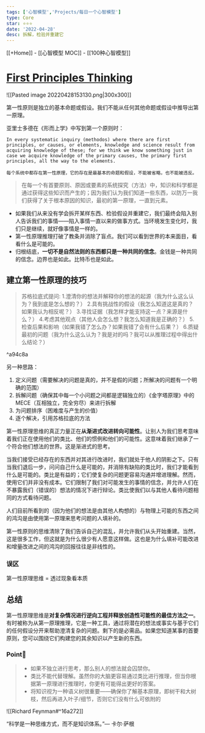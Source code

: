 ```yaml
---
tags: ['心智模型','Projects/每日一个心智模型']
type: Core
star: ⭐⭐⭐
date: '2022-04-28'
desc: 拆解，检验并重建它
---
```

[[+Home]] - [[心智模型 MOC]] - [[100种心智模型]]


# [First Principles Thinking](<[第一性原理](https://fs.blog/2018/04/first-principles/)>)

![[Pasted image 20220428153130.png|300x300]]




第一性原则是独立的基本命题或假设。我们不能从任何其他命题或假设中推导出第一原理。

亚里士多德在《形而上学》中写到第一个原则时：
```ad-note
In every systematic inquiry (methodos) where there are first principles, or causes, or elements, knowledge and science result from acquiring knowledge of these; for we think we know something just in case we acquire knowledge of the primary causes, the primary first principles, all the way to the elements.

每个系统中都存在第一性原理，它的存在是最基本的命题和假设，不能被省略，也不能被违反。
```

>在每一个有首要原则、原因或要素的系统探究（方法）中，知识和科学都是通过获得这些知识而产生的；因为我们认为我们知道一些东西，以防万一我们获得了关于根本原因的知识，最初的第一原理，一直到元素。


* 如果我们从来没有学会拆开某样东西、检验假设并重建它，我们最终会陷入别人告诉我们的事情——陷入事情一直以来的做事方式。当环境发生变化时，我们只是继续，就好像事情是一样的。
* 第一性原理推理打破了教条并消除了盲点。我们可以看到世界的本来面目，看看什么是可能的。
* 归根结底，**一切不是自然法则的东西都只是一种共同的信念**。金钱是一种共同的信念。边界也是如此。比特币也是如此。


## 建立第一性原理的技巧

>苏格拉底式提问:
  1.澄清你的想法并解释你的想法的起源（我为什么这么认为？我到底是怎么想的？）
  2.具有挑战性的假设（我怎么知道这是真的？如果我认为相反呢？）
  3.寻找证据（我怎样才能支持这一点？来源是什么？）
  4.考虑其他观点（其他人会怎么想？我怎么知道我是正确的？）
  5.检查后果和影响（如果我错了怎么办？如果我错了会有什么后果？）
  6.质疑最初的问题（我为什么这么认为？我是对的吗？我可以从推理过程中得出什么结论？）

^a94c8a

另一种思路：
1. 定义问题（需要解决的问题是真的，并不是假的问题；所解决的问题有一个明确的范围）
2. 拆解问题（确保其中每一个小问题之间都是逻辑独立的）《金字塔原理》中的MECE（互相独立，完全穷尽）来进行拆解 
3. 为问题排序（困难度与产生的价值）
4. 逐个解决，引用苏格拉底的方法


第一性原理思维的真正力量正在**从渐进式改进转向可能性**。让别人为我们思考意味着我们正在使用他们的类比、他们的惯例和他们的可能性。这意味着我们继承了一个符合他们想法的世界。这是渐进式的思考。


当我们接受已经存在的东西并对其进行改进时，我们就处于他人的阴影之下。只有当我们退后一步，问问自己什么是可能的，并消除有缺陷的类比时，我们才能看到什么是可能的。类比是有益的；它们使复杂的问题更容易沟通并增进理解。然而，使用它们并非没有成本。它们限制了我们对可能发生的事情的信念，并允许人们在不暴露我们（错误的）想法的情况下进行辩论。类比使我们以与其他人看待问题相同的方式看待问题。

人们目前所看到的（因为他们的想法是由其他人构想的）与物理上可能的东西之间的鸿沟是由使用第一原理来思考问题的人填补的。

第一性原则的思维清除了我们告诉自己的混乱，并允许我们从头开始重建。当然，这是很多工作，但这就是为什么很少有人愿意这样做。这也是为什么填补可能改进和增量改进之间的鸿沟的回报往往是非线性的。



### 误区
第一性原理思维 = 透过现象看本质




## 总结
第一性原理思维是**对复杂情况进行逆向工程并释放创造性可能性的最佳方法之一**。有时被称为从第一原理推理，它是一种工具，通过将潜在的想法或事实与基于它们的任何假设分开来帮助澄清复杂的问题。剩下的是必需品。如果您知道某事的首要原则，您可以围绕它们构建您的其余知识以产生新的东西。

### Point🔴
>
>* 如果不独立进行思考，那么别人的想法就会囚禁你。
>* 类比不能代替理解。虽然你的大脑更容易通过类比进行推理，但当你根据第一原理进行推理时，你更有可能得出更好的答案。
>* 将知识视为一种语义树很重要——确保你了解基本原理，即树干和大树枝，然后再进入叶子/细节，否则它们没有什么可依附的


![[Richard Feynman#^16a272]]



“科学是一种思维方式，而不是知识体系。”— 卡尔·萨根